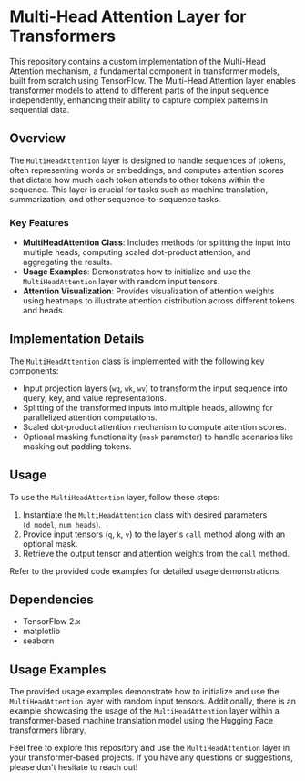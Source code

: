 # Multi-Head Attention Layer for Transformers

This repository contains a custom implementation of the Multi-Head Attention mechanism, a fundamental component in transformer models, built from scratch using TensorFlow. The Multi-Head Attention layer enables transformer models to attend to different parts of the input sequence independently, enhancing their ability to capture complex patterns in sequential data.

## Overview

The `MultiHeadAttention` layer is designed to handle sequences of tokens, often representing words or embeddings, and computes attention scores that dictate how much each token attends to other tokens within the sequence. This layer is crucial for tasks such as machine translation, summarization, and other sequence-to-sequence tasks.

### Key Features

- **MultiHeadAttention Class**: Includes methods for splitting the input into multiple heads, computing scaled dot-product attention, and aggregating the results.
- **Usage Examples**: Demonstrates how to initialize and use the `MultiHeadAttention` layer with random input tensors.
- **Attention Visualization**: Provides visualization of attention weights using heatmaps to illustrate attention distribution across different tokens and heads.

## Implementation Details

The `MultiHeadAttention` class is implemented with the following key components:

- Input projection layers (`wq`, `wk`, `wv`) to transform the input sequence into query, key, and value representations.
- Splitting of the transformed inputs into multiple heads, allowing for parallelized attention computations.
- Scaled dot-product attention mechanism to compute attention scores.
- Optional masking functionality (`mask` parameter) to handle scenarios like masking out padding tokens.

## Usage

To use the `MultiHeadAttention` layer, follow these steps:

1. Instantiate the `MultiHeadAttention` class with desired parameters (`d_model`, `num_heads`).
2. Provide input tensors (`q`, `k`, `v`) to the layer's `call` method along with an optional mask.
3. Retrieve the output tensor and attention weights from the `call` method.

Refer to the provided code examples for detailed usage demonstrations.

## Dependencies

- TensorFlow 2.x
- matplotlib
- seaborn

## Usage Examples

The provided usage examples demonstrate how to initialize and use the `MultiHeadAttention` layer with random input tensors. Additionally, there is an example showcasing the usage of the `MultiHeadAttention` layer within a transformer-based machine translation model using the Hugging Face transformers library.

Feel free to explore this repository and use the `MultiHeadAttention` layer in your transformer-based projects. If you have any questions or suggestions, please don't hesitate to reach out!

